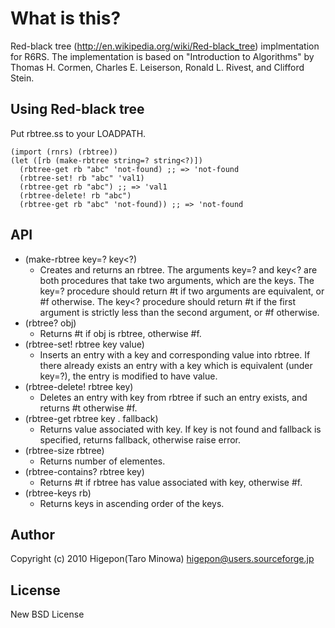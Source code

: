 # What is this?
Red-black tree (http://en.wikipedia.org/wiki/Red-black_tree) implmentation for R6RS.
The implementation is based on "Introduction to Algorithms" by Thomas H. Cormen, Charles E. Leiserson, Ronald L. Rivest, and Clifford Stein.
## Using Red-black tree
Put rbtree.ss to your LOADPATH.

    (import (rnrs) (rbtree))
    (let ([rb (make-rbtree string=? string<?)])
      (rbtree-get rb "abc" 'not-found) ;; => 'not-found
      (rbtree-set! rb "abc" 'val1)
      (rbtree-get rb "abc") ;; => 'val1
      (rbtree-delete! rb "abc")
      (rbtree-get rb "abc" 'not-found)) ;; => 'not-found

## API
- (make-rbtree key=? key<?)
  - Creates and returns an rbtree. The arguments key=? and key<? are both procedures that take two arguments, which are the keys. The key=? procedure should return #t if two arguments are equivalent, or #f otherwise. The key<? procedure should return #t if the first argument is strictly less than the second argument, or #f otherwise.
- (rbtree? obj)
  - Returns #t if obj is rbtree, otherwise #f.
- (rbtree-set! rbtree key value)
  - Inserts an entry with a key and corresponding value into rbtree. If there already exists an entry with a key which is equivalent (under key=?), the entry is modified to have value.
- (rbtree-delete! rbtree key)
  - Deletes an entry with key from rbtree if such an entry exists, and returns #t otherwise #f.
- (rbtree-get rbtree key . fallback) 
  - Returns value associated with key.  If key is not found and fallback is specified, returns fallback, otherwise raise error.
- (rbtree-size rbtree)
  - Returns number of elementes.
- (rbtree-contains? rbtree key)
  - Returns #t if rbtree has value associated with key, otherwise #f.
- (rbtree-keys rb)
  - Returns keys in ascending order of the keys.

## Author
Copyright (c) 2010  Higepon(Taro Minowa)  <higepon@users.sourceforge.jp>

## License
New BSD License
